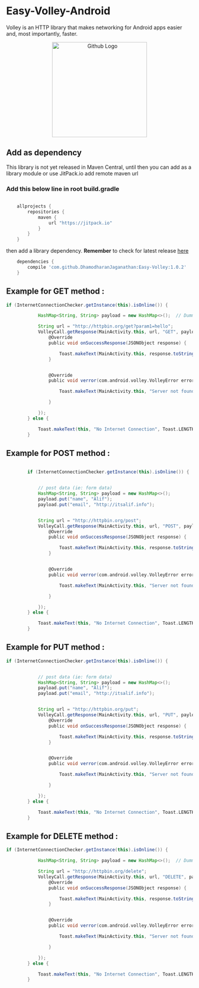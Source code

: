 # Easy-Volley-Android

Volley is an HTTP library that makes networking for Android apps easier and, most importantly, faster.

<p align="center">
  <img src="https://s7.postimg.org/wusv36hpn/thumb.jpg" width="256" title="Github Logo">
 
</p>

## Add as dependency
This library is not yet released in Maven Central, until then you can add as a library module or use JitPack.io add remote maven url

### Add this below line in root build.gradle

```groovy

    allprojects {
        repositories {
            maven {
                url "https://jitpack.io"
            }
        }
    }
```
    
then add a library dependency. **Remember** to check for latest release [here](https://github.com/DhamodharanJaganathan/Easy-Volley/releases) 
                             
```groovy
    dependencies {
        compile 'com.github.DhamodharanJaganathan:Easy-Volley:1.0.2'
    }
```

## Example for GET method :

```groovy
if (InternetConnectionChecker.getInstance(this).isOnline()) {

            HashMap<String, String> payload = new HashMap<>();  // Dummy payload

            String url = "http://httpbin.org/get?param1=hello";
            VolleyCall.getResponse(MainActivity.this, url, "GET", payload, new VolleyCallback() {
                @Override
                public void onSuccessResponse(JSONObject response) {

                    Toast.makeText(MainActivity.this, response.toString(), Toast.LENGTH_SHORT).show();
                }


                @Override
                public void verror(com.android.volley.VolleyError error) {

                    Toast.makeText(MainActivity.this, "Server not found", Toast.LENGTH_SHORT).show();

                }

            });
        } else {

            Toast.makeText(this, "No Internet Connection", Toast.LENGTH_SHORT).show();
        }
```

## Example for POST method :

```groovy

        if (InternetConnectionChecker.getInstance(this).isOnline()) {


            // post data (ie: form data)
            HashMap<String, String> payload = new HashMap<>();
            payload.put("name", "Alif");
            payload.put("email", "http://itsalif.info");


            String url = "http://httpbin.org/post";
            VolleyCall.getResponse(MainActivity.this, url, "POST", payload, new VolleyCallback() {
                @Override
                public void onSuccessResponse(JSONObject response) {

                    Toast.makeText(MainActivity.this, response.toString(), Toast.LENGTH_SHORT).show();
                }


                @Override
                public void verror(com.android.volley.VolleyError error) {

                    Toast.makeText(MainActivity.this, "Server not found", Toast.LENGTH_SHORT).show();

                }

            });
        } else {

            Toast.makeText(this, "No Internet Connection", Toast.LENGTH_SHORT).show();
        }
```
           
 ## Example for PUT method :

```groovy
if (InternetConnectionChecker.getInstance(this).isOnline()) {


            // post data (ie: form data)
            HashMap<String, String> payload = new HashMap<>();
            payload.put("name", "Alif");
            payload.put("email", "http://itsalif.info");


            String url = "http://httpbin.org/put";
            VolleyCall.getResponse(MainActivity.this, url, "PUT", payload, new VolleyCallback() {
                @Override
                public void onSuccessResponse(JSONObject response) {

                    Toast.makeText(MainActivity.this, response.toString(), Toast.LENGTH_SHORT).show();
                }


                @Override
                public void verror(com.android.volley.VolleyError error) {

                    Toast.makeText(MainActivity.this, "Server not found", Toast.LENGTH_SHORT).show();

                }

            });
        } else {

            Toast.makeText(this, "No Internet Connection", Toast.LENGTH_SHORT).show();
        }
```
 
  ## Example for DELETE method :

```groovy
if (InternetConnectionChecker.getInstance(this).isOnline()) {

            HashMap<String, String> payload = new HashMap<>();  // Dummy payload

            String url = "http://httpbin.org/delete";
            VolleyCall.getResponse(MainActivity.this, url, "DELETE", payload, new VolleyCallback() {
                @Override
                public void onSuccessResponse(JSONObject response) {

                    Toast.makeText(MainActivity.this, response.toString(), Toast.LENGTH_SHORT).show();
                }


                @Override
                public void verror(com.android.volley.VolleyError error) {

                    Toast.makeText(MainActivity.this, "Server not found", Toast.LENGTH_SHORT).show();

                }

            });
        } else {

            Toast.makeText(this, "No Internet Connection", Toast.LENGTH_SHORT).show();
        }
   ```     
